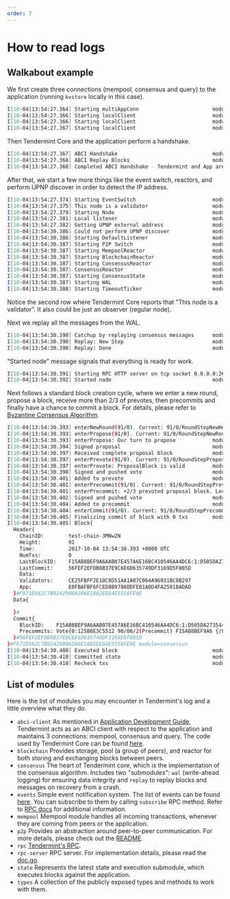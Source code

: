 ```yaml
---
order: 7
---
```


# How to read logs

## Walkabout example

We first create three connections (mempool, consensus and query) to the
application (running `kvstore` locally in this case).

```sh
I[10-04|13:54:27.364] Starting multiAppConn                        module=proxy impl=multiAppConn
I[10-04|13:54:27.366] Starting localClient                         module=abci-client connection=query impl=localClient
I[10-04|13:54:27.366] Starting localClient                         module=abci-client connection=mempool impl=localClient
I[10-04|13:54:27.367] Starting localClient                         module=abci-client connection=consensus impl=localClient
```

Then Tendermint Core and the application perform a handshake.

```sh
I[10-04|13:54:27.367] ABCI Handshake                               module=consensus appHeight=90 appHash=E0FBAFBF6FCED8B9786DDFEB1A0D4FA2501BADAD
I[10-04|13:54:27.368] ABCI Replay Blocks                           module=consensus appHeight=90 storeHeight=90 stateHeight=90
I[10-04|13:54:27.368] Completed ABCI Handshake - Tendermint and App are synced module=consensus appHeight=90 appHash=E0FBAFBF6FCED8B9786DDFEB1A0D4FA2501BADAD
```

After that, we start a few more things like the event switch, reactors,
and perform UPNP discover in order to detect the IP address.

```sh
I[10-04|13:54:27.374] Starting EventSwitch                         module=types impl=EventSwitch
I[10-04|13:54:27.375] This node is a validator                     module=consensus
I[10-04|13:54:27.379] Starting Node                                module=main impl=Node
I[10-04|13:54:27.381] Local listener                               module=p2p ip=:: port=26656
I[10-04|13:54:27.382] Getting UPNP external address                module=p2p
I[10-04|13:54:30.386] Could not perform UPNP discover              module=p2p err="write udp4 0.0.0.0:38238->239.255.255.250:1900: i/o timeout"
I[10-04|13:54:30.386] Starting DefaultListener                     module=p2p impl=Listener(@10.0.2.15:26656)
I[10-04|13:54:30.387] Starting P2P Switch                          module=p2p impl="P2P Switch"
I[10-04|13:54:30.387] Starting MempoolReactor                      module=mempool impl=MempoolReactor
I[10-04|13:54:30.387] Starting BlockchainReactor                   module=blockchain impl=BlockchainReactor
I[10-04|13:54:30.387] Starting ConsensusReactor                    module=consensus impl=ConsensusReactor
I[10-04|13:54:30.387] ConsensusReactor                             module=consensus fastSync=false
I[10-04|13:54:30.387] Starting ConsensusState                      module=consensus impl=ConsensusState
I[10-04|13:54:30.387] Starting WAL                                 module=consensus wal=/home/vagrant/.tendermint/data/cs.wal/wal impl=WAL
I[10-04|13:54:30.388] Starting TimeoutTicker                       module=consensus impl=TimeoutTicker
```

Notice the second row where Tendermint Core reports that "This node is a
validator". It also could be just an observer (regular node).

Next we replay all the messages from the WAL.

```sh
I[10-04|13:54:30.390] Catchup by replaying consensus messages      module=consensus height=91
I[10-04|13:54:30.390] Replay: New Step                             module=consensus height=91 round=0 step=RoundStepNewHeight
I[10-04|13:54:30.390] Replay: Done                                 module=consensus
```

"Started node" message signals that everything is ready for work.

```sh
I[10-04|13:54:30.391] Starting RPC HTTP server on tcp socket 0.0.0.0:26657 module=rpc-server
I[10-04|13:54:30.392] Started node                                 module=main nodeInfo="NodeInfo{id: DF22D7C92C91082324A1312F092AA1DA197FA598DBBFB6526E, moniker: anonymous, network: test-chain-3MNw2N [remote , listen 10.0.2.15:26656], version: 0.11.0-10f361fc ([wire_version=0.6.2 p2p_version=0.5.0 consensus_version=v1/0.2.2 rpc_version=0.7.0/3 tx_index=on rpc_addr=tcp://0.0.0.0:26657])}"
```

Next follows a standard block creation cycle, where we enter a new
round, propose a block, receive more than 2/3 of prevotes, then
precommits and finally have a chance to commit a block. For details,
please refer to [Byzantine Consensus
Algorithm](https://github.com/aakash4dev/tendermint/blob/v0.34.x/spec/consensus/consensus.md).

```sh
I[10-04|13:54:30.393] enterNewRound(91/0). Current: 91/0/RoundStepNewHeight module=consensus
I[10-04|13:54:30.393] enterPropose(91/0). Current: 91/0/RoundStepNewRound module=consensus
I[10-04|13:54:30.393] enterPropose: Our turn to propose            module=consensus proposer=125B0E3C5512F5C2B0E1109E31885C4511570C42 privValidator="PrivValidator{125B0E3C5512F5C2B0E1109E31885C4511570C42 LH:90, LR:0, LS:3}"
I[10-04|13:54:30.394] Signed proposal                              module=consensus height=91 round=0 proposal="Proposal{91/0 1:21B79872514F (-1,:0:000000000000) {/10EDEDD7C84E.../}}"
I[10-04|13:54:30.397] Received complete proposal block             module=consensus height=91 hash=F671D562C7B9242900A286E1882EE64E5556FE9E
I[10-04|13:54:30.397] enterPrevote(91/0). Current: 91/0/RoundStepPropose module=consensus
I[10-04|13:54:30.397] enterPrevote: ProposalBlock is valid         module=consensus height=91 round=0
I[10-04|13:54:30.398] Signed and pushed vote                       module=consensus height=91 round=0 vote="Vote{0:125B0E3C5512 91/00/1(Prevote) F671D562C7B9 {/89047FFC21D8.../}}" err=null
I[10-04|13:54:30.401] Added to prevote                             module=consensus vote="Vote{0:125B0E3C5512 91/00/1(Prevote) F671D562C7B9 {/89047FFC21D8.../}}" prevotes="VoteSet{H:91 R:0 T:1 +2/3:F671D562C7B9242900A286E1882EE64E5556FE9E:1:21B79872514F BA{1:X} map[]}"
I[10-04|13:54:30.401] enterPrecommit(91/0). Current: 91/0/RoundStepPrevote module=consensus
I[10-04|13:54:30.401] enterPrecommit: +2/3 prevoted proposal block. Locking module=consensus hash=F671D562C7B9242900A286E1882EE64E5556FE9E
I[10-04|13:54:30.402] Signed and pushed vote                       module=consensus height=91 round=0 vote="Vote{0:125B0E3C5512 91/00/2(Precommit) F671D562C7B9 {/80533478E41A.../}}" err=null
I[10-04|13:54:30.404] Added to precommit                           module=consensus vote="Vote{0:125B0E3C5512 91/00/2(Precommit) F671D562C7B9 {/80533478E41A.../}}" precommits="VoteSet{H:91 R:0 T:2 +2/3:F671D562C7B9242900A286E1882EE64E5556FE9E:1:21B79872514F BA{1:X} map[]}"
I[10-04|13:54:30.404] enterCommit(91/0). Current: 91/0/RoundStepPrecommit module=consensus
I[10-04|13:54:30.405] Finalizing commit of block with 0 txs        module=consensus height=91 hash=F671D562C7B9242900A286E1882EE64E5556FE9E root=E0FBAFBF6FCED8B9786DDFEB1A0D4FA2501BADAD
I[10-04|13:54:30.405] Block{
  Header{
    ChainID:        test-chain-3MNw2N
    Height:         91
    Time:           2017-10-04 13:54:30.393 +0000 UTC
    NumTxs:         0
    LastBlockID:    F15AB8BEF9A6AAB07E457A6E16BC410546AA4DC6:1:D505DA273544
    LastCommit:     56FEF2EFDB8B37E9C6E6D635749DF3169D5F005D
    Data:
    Validators:     CE25FBFF2E10C0D51AA1A07C064A96931BC8B297
    App:            E0FBAFBF6FCED8B9786DDFEB1A0D4FA2501BADAD
  }#F671D562C7B9242900A286E1882EE64E5556FE9E
  Data{

  }#
  Commit{
    BlockID:    F15AB8BEF9A6AAB07E457A6E16BC410546AA4DC6:1:D505DA273544
    Precommits: Vote{0:125B0E3C5512 90/00/2(Precommit) F15AB8BEF9A6 {/FE98E2B956F0.../}}
  }#56FEF2EFDB8B37E9C6E6D635749DF3169D5F005D
}#F671D562C7B9242900A286E1882EE64E5556FE9E module=consensus
I[10-04|13:54:30.408] Executed block                               module=state height=91 validTxs=0 invalidTxs=0
I[10-04|13:54:30.410] Committed state                              module=state height=91 txs=0 hash=E0FBAFBF6FCED8B9786DDFEB1A0D4FA2501BADAD
I[10-04|13:54:30.410] Recheck txs                                  module=mempool numtxs=0 height=91
```

## List of modules

Here is the list of modules you may encounter in Tendermint's log and a
little overview what they do.

- `abci-client` As mentioned in [Application Development Guide](../app-dev/app-development.md), Tendermint acts as an ABCI
  client with respect to the application and maintains 3 connections:
  mempool, consensus and query. The code used by Tendermint Core can
  be found [here](https://github.com/aakash4dev/tendermint/blob/v0.34.x/abci/client).
- `blockchain` Provides storage, pool (a group of peers), and reactor
  for both storing and exchanging blocks between peers.
- `consensus` The heart of Tendermint core, which is the
  implementation of the consensus algorithm. Includes two
  "submodules": `wal` (write-ahead logging) for ensuring data
  integrity and `replay` to replay blocks and messages on recovery
  from a crash.
- `events` Simple event notification system. The list of events can be
  found
  [here](https://github.com/aakash4dev/tendermint/blob/v0.34.x/types/events.go).
  You can subscribe to them by calling `subscribe` RPC method. Refer
  to [RPC docs](./rpc.md) for additional information.
- `mempool` Mempool module handles all incoming transactions, whenever
  they are coming from peers or the application.
- `p2p` Provides an abstraction around peer-to-peer communication. For
  more details, please check out the
  [README](https://github.com/aakash4dev/tendermint/blob/v0.34.x/p2p/README.md).
- `rpc` [Tendermint's RPC](./rpc.md).
- `rpc-server` RPC server. For implementation details, please read the
  [doc.go](https://github.com/aakash4dev/tendermint/blob/v0.34.x/rpc/jsonrpc/doc.go).
- `state` Represents the latest state and execution submodule, which
  executes blocks against the application.
- `types` A collection of the publicly exposed types and methods to
  work with them.

